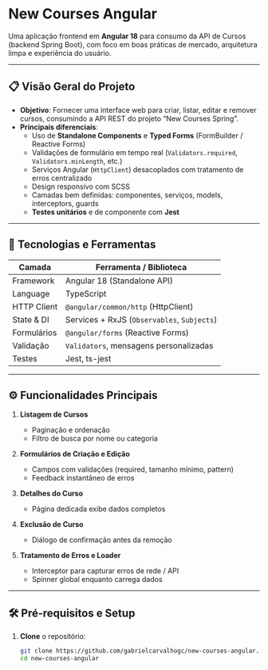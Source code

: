 # New Courses Angular

Uma aplicação frontend em **Angular 18** para consumo da API de Cursos (backend Spring Boot), com foco em boas práticas de mercado, arquitetura limpa e experiência do usuário.

---

## 📋 Visão Geral do Projeto

- **Objetivo**: Fornecer uma interface web para criar, listar, editar e remover cursos, consumindo a API REST do projeto “New Courses Spring”.  
- **Principais diferenciais**:  
  - Uso de **Standalone Components** e **Typed Forms** (FormBuilder / Reactive Forms)  
  - Validações de formulário em tempo real (`Validators.required`, `Validators.minLength`, etc.)  
  - Serviços Angular (`HttpClient`) desacoplados com tratamento de erros centralizado  
  - Design responsivo com SCSS 
  - Camadas bem definidas: componentes, serviços, models, interceptors, guards  
  - **Testes unitários** e de componente com **Jest**

---

## 🚀 Tecnologias e Ferramentas

| Camada                 | Ferramenta / Biblioteca                         |
|------------------------|-------------------------------------------------|
| Framework              | Angular 18 (Standalone API)                     |
| Language               | TypeScript                                     |
| HTTP Client            | `@angular/common/http` (HttpClient)             |
| State & DI             | Services + RxJS (`Observables`, `Subjects`)     |
| Formulários            | `@angular/forms` (Reactive Forms)               |
| Validação              | `Validators`, mensagens personalizadas          |
| Testes                 | Jest, ts-jest         |

---

## ⚙️ Funcionalidades Principais

1. **Listagem de Cursos**  
   - Paginação e ordenação  
   - Filtro de busca por nome ou categoria  

2. **Formulários de Criação e Edição**  
   - Campos com validações (required, tamanho mínimo, pattern)  
   - Feedback instantâneo de erros  

3. **Detalhes do Curso**  
   - Página dedicada exibe dados completos  

4. **Exclusão de Curso**  
   - Diálogo de confirmação antes da remoção  

5. **Tratamento de Erros e Loader**  
   - Interceptor para capturar erros de rede / API  
   - Spinner global enquanto carrega dados  

---

## 🛠️ Pré‑requisitos e Setup

1. **Clone** o repositório:  
   ```bash
   git clone https://github.com/gabrielcarvalhogc/new-courses-angular.git
   cd new-courses-angular
